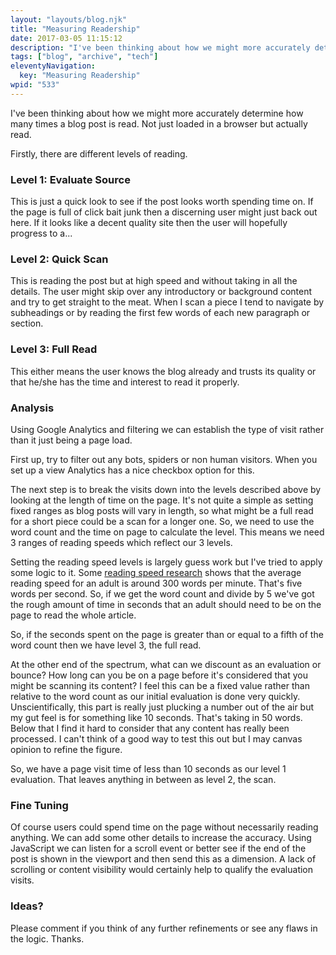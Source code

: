 ```yaml
---
layout: "layouts/blog.njk"
title: "Measuring Readership"
date: 2017-03-05 11:15:12
description: "I've been thinking about how we might more accurately determine how many times a blog post is read"
tags: ["blog", "archive", "tech"]
eleventyNavigation:
  key: "Measuring Readership"
wpid: "533"
---
```


I've been thinking about how we might more accurately determine how many times a blog post is read. Not just loaded in a browser but actually read.

Firstly, there are different levels of reading.

<h3>Level 1: Evaluate Source</h3>
This is just a quick look to see if the post looks worth spending time on. If the page is full of click bait junk then a discerning user might just back out here. If it looks like a decent quality site then the user will hopefully progress to a...
<h3>Level 2: Quick Scan</h3>
This is reading the post but at high speed and without taking in all the details. The user might skip over any introductory or background content and try to get straight to the meat. When I scan a piece I tend to navigate by subheadings or by reading the first few words of each new paragraph or section.
<h3>Level 3: Full Read</h3>
This either means the user knows the blog already and trusts its quality or that he/she has the time and interest to read it properly.
<h3>Analysis</h3>
Using Google Analytics and filtering we can establish the type of visit rather than it just being a page load.

First up, try to filter out any bots, spiders or non human visitors. When you set up a view Analytics has a nice checkbox option for this.

The next step is to break the visits down into the levels described above by looking at the length of time on the page. It's not quite a simple as setting fixed ranges as blog posts will vary in length, so what might be a full read for a short piece could be a scan for a longer one. So, we need to use the word count and the time on page to calculate the level. This means we need 3 ranges of reading speeds which reflect our 3 levels.

Setting the reading speed levels is largely guess work but I've tried to apply some logic to it. Some <a href="https://www.staples.com/sbd/cre/marketing/technology-research-centers/ereaders/speed-reader/" target="_blank">reading speed research</a> shows that the average reading speed for an adult is around 300 words per minute. That's five words per second. So, if we get the word count and divide by 5 we've got the rough amount of time in seconds that an adult should need to be on the page to read the whole article.

So, if the seconds spent on the page is greater than or equal to a fifth of the word count then we have level 3, the full read.

At the other end of the spectrum, what can we discount as an evaluation or bounce? How long can you be on a page before it's considered that you might be scanning its content? I feel this can be a fixed value rather than relative to the word count as our initial evaluation is done very quickly. Unscientifically, this part is really just plucking a number out of the air but my gut feel is for something like 10 seconds. That's taking in 50 words. Below that I find it hard to consider that any content has really been processed. I can't think of a good way to test this out but I may canvas opinion to refine the figure.

So, we have a page visit time of less than 10 seconds as our level 1 evaluation. That leaves anything in between as level 2, the scan.

<h3>Fine Tuning</h3>
Of course users could spend time on the page without necessarily reading anything. We can add some other details to increase the accuracy. Using JavaScript we can listen for a scroll event or better see if the end of the post is shown in the viewport and then send this as a dimension. A lack of scrolling or content visibility would certainly help to qualify the evaluation visits.
<h3>Ideas?</h3>
Please comment if you think of any further refinements or see any flaws in the logic. Thanks.
